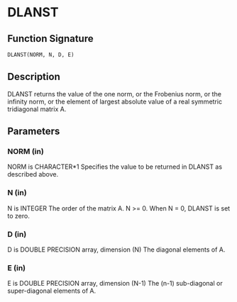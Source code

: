 # DLANST

## Function Signature

```fortran
DLANST(NORM, N, D, E)
```

## Description


 DLANST  returns the value of the one norm,  or the Frobenius norm, or
 the  infinity norm,  or the  element of  largest absolute value  of a
 real symmetric tridiagonal matrix A.

## Parameters

### NORM (in)

NORM is CHARACTER*1 Specifies the value to be returned in DLANST as described above.

### N (in)

N is INTEGER The order of the matrix A. N >= 0. When N = 0, DLANST is set to zero.

### D (in)

D is DOUBLE PRECISION array, dimension (N) The diagonal elements of A.

### E (in)

E is DOUBLE PRECISION array, dimension (N-1) The (n-1) sub-diagonal or super-diagonal elements of A.

